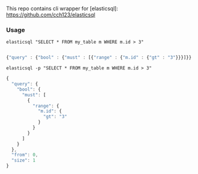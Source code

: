 This repo contains cli wrapper for [elasticsql]: https://github.com/cch123/elasticsql

### Usage

`elasticsql "SELECT * FROM my_table m WHERE m.id > 3"`
```javascript

{"query" : {"bool" : {"must" : [{"range" : {"m.id" : {"gt" : "3"}}}]}},"from" : 0,"size" : 1}
```

`elasticsql -p "SELECT * FROM my_table m WHERE m.id > 3"`

```javascript
{
  "query": {
    "bool": {
      "must": [
        {
          "range": {
            "m.id": {
              "gt": "3"
            }
          }
        }
      ]
    }
  },
  "from": 0,
  "size": 1
}
```
